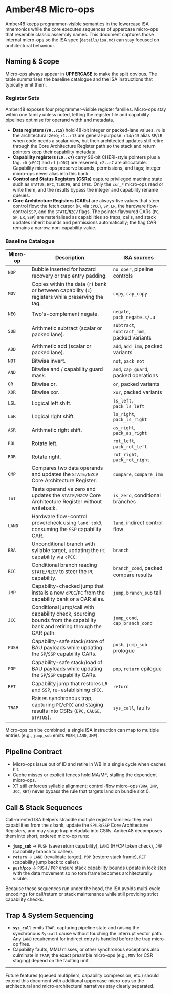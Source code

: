 # Amber48 Micro-ops

Amber48 keeps programmer-visible semantics in the lowercase ISA mnemonics while
the core executes sequences of uppercase micro-ops that resemble classic
assembly names. This document captures those internal micro-ops so the ISA spec
(`details/isa.md`) can stay focused on architectural behaviour.

## Naming & Scope

Micro-ops always appear in **UPPERCASE** to make the split obvious. The table
summarises the baseline catalogue and the ISA instructions that typically emit
them.

### Register Sets

Amber48 exposes four programmer-visible register families. Micro-ops stay within
one family unless noted, letting the register file and capability pipelines
optimise for operand width and metadata.

- **Data registers (`r0..r15`)** hold 48-bit integer or packed-lane values.
  `r0` is the architectural zero; `r1..r13` are general-purpose. `r14`/`r15`
  alias `SP`/`LR` when code needs a scalar view, but their architected updates
  still retire through the Core Architecture Register path so the stack and return
  pointers keep their capability metadata.
- **Capability registers (`c0..c7`)** carry 96-bit CHERI-style pointers plus a
  tag. `c0` (`cPCC`) and `c1` (`cDDC`) are reserved; `c2..c7` are allocatable.
  Capability micro-ops preserve bounds, permissions, and tags; integer micro-ops
  never alias into this bank.
- **Control and Status Registers (CSRs)** capture privileged machine state such
  as `STATUS`, `EPC`, `TLBCFG`, and `IVEC`. Only the `csr_*` micro-ops read or
  write them, and the results bypass the integer and capability rename queues.
- **Core Architecture Registers (CARs)** are always-live values that steer control flow:
  the fetch cursor (`PC` via `cPCC`), `SP`, `LR`, the hardware flow-control
  `SSP`, and the `STATE`/`NZCV` flags. The pointer-flavoured CARs (`PC`, `SP`,
  `LR`, `SSP`) are materialised as capabilities so traps, calls, and stack
  updates inherit bounds and permissions automatically; the flag CAR remains a
  narrow, non-capability value.

### Baseline Catalogue

| Micro-op | Description | ISA sources |
|----------|-------------|-------------|
| `NOP` | Bubble inserted for hazard recovery or trap entry padding. | `no_oper`, pipeline controls |
| `MOV` | Copies within the data (`r`) bank or between capability (`c`) registers while preserving the tag. | `copy`, `cap_copy` |
| `NEG` | Two's-complement negate. | `negate`, `pack_negate.s/.u` |
| `SUB` | Arithmetic subtract (scalar or packed lane). | `subtract`, `subtract_imm`, packed variants |
| `ADD` | Arithmetic add (scalar or packed lane). | `add`, `add_imm`, packed variants |
| `NOT` | Bitwise invert. | `not`, `pack_not` |
| `AND` | Bitwise and / capability guard mask. | `and`, `cap_guard`, packed operations |
| `OR` | Bitwise or. | `or`, packed variants |
| `XOR` | Bitwise xor. | `xor`, packed variants |
| `LSL` | Logical left shift. | `ls_left`, `pack_ls_left` |
| `LSR` | Logical right shift. | `ls_right`, `pack_ls_right` |
| `ASR` | Arithmetic right shift. | `as_right`, `pack_as_right` |
| `ROL` | Rotate left. | `rot_left`, `pack_rot_left` |
| `ROR` | Rotate right. | `rot_right`, `pack_rot_right` |
| `CMP` | Compares two data operands and updates the `STATE/NZCV` Core Architecture Register. | `compare`, `compare_imm` |
| `TST` | Tests operand vs zero and updates the `STATE/NZCV` Core Architecture Register without writeback. | `is_zero`, conditional branches |
| `LAND` | Hardware flow-control prove/check using `land tok9`, consuming the `SSP` capability CAR. | `land`, indirect control flow |
| `BRA` | Unconditional branch with syllable target, updating the `PC` capability via `cPCC`. | `branch` |
| `BCC` | Conditional branch reading `STATE/NZCV` to steer the `PC` capability. | `branch_cond`, packed compare results |
| `JMP` | Capability-checked jump that installs a new `cPCC`/`PC` from the capability bank or a CAR alias. | `jump`, `branch_sub` tail |
| `JCC` | Conditional jump/call with capability check, sourcing bounds from the capability bank and retiring through the CAR path. | `jump_cond`, `cap_branch_cond` |
| `PUSH` | Capability-safe stack/store of BAU payloads while updating the `SP`/`SSP` capability CARs. | `push`, `jump_sub` prologue |
| `POP` | Capability-safe stack/load of BAU payloads while updating the `SP`/`SSP` capability CARs. | `pop`, `return` epilogue |
| `RET` | Capability jump that restores `LR` and `SSP`, re-establishing `cPCC`. | `return` |
| `TRAP` | Raises synchronous trap, capturing `PC`/`cPCC` and staging results into CSRs (`EPC`, `CAUSE`, `STATUS`). | `sys_call`, faults |

Micro-ops can be combined; a single ISA instruction can map to multiple entries
(e.g., `jump_sub` emits `PUSH`, `LAND`, `JMP`).

## Pipeline Contract

* Micro-ops issue out of ID and retire in WB in a single cycle when caches hit.
* Cache misses or explicit fences hold MA/MF, stalling the dependent micro-ops.
* XT still enforces syllable alignment; control-flow micro-ops (`BRA`, `JMP`,
  `JCC`, `RET`) never bypass the rule that targets land on bundle slot 0.

## Call & Stack Sequences

Call-oriented ISA helpers straddle multiple register families: they read
capabilities from the `c` bank, update the `SP`/`LR`/`SSP` Core Architecture Registers,
and may stage trap metadata into CSRs. Amber48 decomposes them into short,
ordered micro-op runs:

* **`jump_sub`** → `PUSH` (save return capability), `LAND` (HFCP token check),
  `JMP` (capability branch to callee).
* **`return`** → `LAND` (revalidate target), `POP` (restore stack frame), `RET`
  (capability jump back to caller).
* **`push`/`pop`** → `PUSH` / `POP` ensure stack capability bounds update in lock
  step with the data movement so no torn frame becomes architecturally visible.

Because these sequences run under the hood, the ISA avoids multi-cycle encodings
for call/return or stack maintenance while still providing strict capability
checks.

## Trap & System Sequencing

* **`sys_call`** emits `TRAP`, capturing pipeline state and raising the synchronous
  `Syscall` cause without touching the interrupt vector path. Any `LAND`
  requirement for indirect entry is handled before the trap micro-op fires.
* Capability faults, MMU misses, or other synchronous exceptions also culminate
  in `TRAP`; the exact preamble micro-ops (e.g., `MOV` for CSR staging) depend on
  the faulting unit.

---

Future features (queued multipliers, capability compression, etc.) should extend
this document with additional uppercase micro-ops so the architectural and
micro-architectural narratives stay clearly separated.
